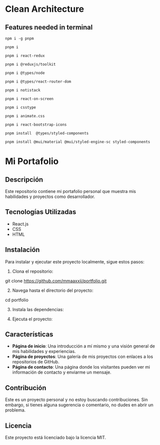 # Clean Architecture


## Features needed in terminal

```
npm i -g pnpm

pnpm i

pnpm i react-redux

pnpm i @reduxjs/toolkit

pnpm i @types/node

pnpm i @types/react-router-dom

pnpm i notistack

pnpm i react-on-screen

pnpm i csstype

pnpm i animate.css

pnpm i react-bootstrap-icons

pnpm install  @types/styled-components

pnpm install @mui/material @mui/styled-engine-sc styled-components

```

# Mi Portafolio

## Descripción

Este repositorio contiene mi portafolio personal que muestra mis habilidades y proyectos como desarrollador.

## Tecnologías Utilizadas

- React.js
- CSS
- HTML

## Instalación

Para instalar y ejecutar este proyecto localmente, sigue estos pasos:

1. Clona el repositorio:

git clone https://github.com/mmaaxxii/portfolio.git

2. Navega hasta el directorio del proyecto:


cd portfolio

3. Instala las dependencias:

4. Ejecuta el proyecto:

## Características

- **Página de inicio**: Una introducción a mí mismo y una visión general de mis habilidades y experiencias.
- **Página de proyectos**: Una galería de mis proyectos con enlaces a los repositorios de GitHub.
- **Página de contacto**: Una página donde los visitantes pueden ver mi información de contacto y enviarme un mensaje.

## Contribución

Este es un proyecto personal y no estoy buscando contribuciones. Sin embargo, si tienes alguna sugerencia o comentario, no dudes en abrir un problema.

## Licencia

Este proyecto está licenciado bajo la licencia MIT.

